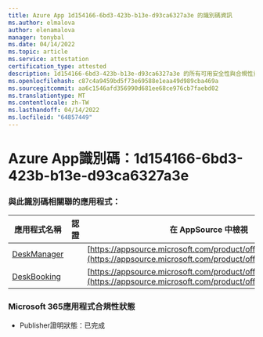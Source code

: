 ```yaml
---
title: Azure App 1d154166-6bd3-423b-b13e-d93ca6327a3e 的識別碼資訊
ms.author: elmalova
author: elenamalova
manager: tonybal
ms.date: 04/14/2022
ms.topic: article
ms.service: attestation
certification_type: attested
description: 1d154166-6bd3-423b-b13e-d93ca6327a3e 的所有可用安全性與合規性資訊。
ms.openlocfilehash: c87c4a9459bd5f73e69588e1eaa49d989cba469a
ms.sourcegitcommit: aa6c1546afd356990d681ee68ce976cb7faebd02
ms.translationtype: MT
ms.contentlocale: zh-TW
ms.lasthandoff: 04/14/2022
ms.locfileid: "64857449"
---
```

# <a name="azure-app-id-1d154166-6bd3-423b-b13e-d93ca6327a3e"></a>Azure App識別碼：1d154166-6bd3-423b-b13e-d93ca6327a3e


### <a name="apps-associated-with-this-id"></a>與此識別碼相關聯的應用程式：
| **應用程式名稱** | **認證** | **在 AppSource 中檢視** |
|--------------|---------------|-----------------------|
| [DeskManager](../forward/WA200003831.md) |  | [https://appsource.microsoft.com/product/office/WA200003831](https://appsource.microsoft.com/product/office/WA200003831) |
| [DeskBooking](../forward/WA200003866.md) |  | [https://appsource.microsoft.com/product/office/WA200003866](https://appsource.microsoft.com/product/office/WA200003866) |

### <a name="microsoft-365-app-compliance-status"></a>Microsoft 365應用程式合規性狀態
- Publisher證明狀態：已完成
